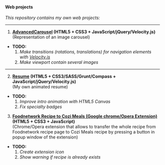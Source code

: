 #### Web projects  
*This repository contains my own web projects:*  
***
1. **[AdvancedCarousel](https://github.com/DmitriiSer/WebProjects/tree/master/AdvancedCarousel) (HTML5 + CSS3 + JavaScript/jQuery/Velocity.js)**  
 (Representation of an image carousel)  
 * **TODO:**  
   1. *Make transitions (rotations, translations) for navigation elements with [Velocity.js](http://VelocityJS.org)*  
   2. *Make viewport contain several images*  
***
2. **[Resume](https://github.com/DmitriiSer/WebProjects/tree/master/Resume) (HTML5 + CSS3/SASS/Grunt/Compass + JavaScript/jQuery/Velocity.js)**  
 (My own animated resume)  
 * **TODO:**  
   1. *Improve intro animation with HTML5 Canvas*  
   2. *Fix specialty badges*  
3. **[Foodnetwork Recipe to Cozi Meals (Google chrome/Opera Extension)](https://github.com/DmitriiSer/WebProjects/tree/master/Chrome%20Extensions/Foodnetwork%20Recipe%20to%20Cozi%20Meals) (HTML5 + CSS3 + JavaScript)**  
 (Chrome/Opera extension that allows to transfer the whole recipe from Foodnetwork recipe page to Cozi Meals recipe by pressing a button in popup window of the extension)
 * **TODO:**  
   1. *Create extension icon*  
   2. *Show warning if recipe is already exists*
